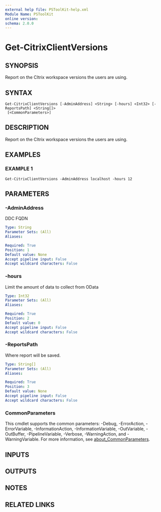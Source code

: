 ```yaml
---
external help file: PSToolKit-help.xml
Module Name: PSToolKit
online version:
schema: 2.0.0
---
```


# Get-CitrixClientVersions

## SYNOPSIS
Report on the CItrix workspace versions the users are using.

## SYNTAX

```
Get-CitrixClientVersions [-AdminAddress] <String> [-hours] <Int32> [-ReportsPath] <String[]>
 [<CommonParameters>]
```

## DESCRIPTION
Report on the CItrix workspace versions the users are using.

## EXAMPLES

### EXAMPLE 1
```
Get-CitrixClientVersions -AdminAddress localhost -hours 12
```

## PARAMETERS

### -AdminAddress
DDC FQDN

```yaml
Type: String
Parameter Sets: (All)
Aliases:

Required: True
Position: 1
Default value: None
Accept pipeline input: False
Accept wildcard characters: False
```

### -hours
Limit the amount of data to collect from OData

```yaml
Type: Int32
Parameter Sets: (All)
Aliases:

Required: True
Position: 2
Default value: 0
Accept pipeline input: False
Accept wildcard characters: False
```

### -ReportsPath
Where report will be saved.

```yaml
Type: String[]
Parameter Sets: (All)
Aliases:

Required: True
Position: 3
Default value: None
Accept pipeline input: False
Accept wildcard characters: False
```

### CommonParameters
This cmdlet supports the common parameters: -Debug, -ErrorAction, -ErrorVariable, -InformationAction, -InformationVariable, -OutVariable, -OutBuffer, -PipelineVariable, -Verbose, -WarningAction, and -WarningVariable. For more information, see [about_CommonParameters](http://go.microsoft.com/fwlink/?LinkID=113216).

## INPUTS

## OUTPUTS

## NOTES

## RELATED LINKS
